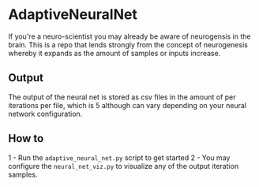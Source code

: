 # AdaptiveNeuralNet
If you're a neuro-scientist you may already be aware of neurogensis in the brain. This is a repo that lends strongly from the concept of neurogenesis whereby it expands as the amount of samples or inputs increase.

## Output
The output of the neural net is stored as csv files in the amount of per iterations per file, which is 5 although can vary depending on your neural network configuration.

## How to
1 - Run the `adaptive_neural_net.py` script to get started
2 - You may configure the `neural_net_viz.py` to visualize any of the output iteration samples.
